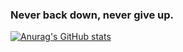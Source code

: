 ### Never back down, never give up.


[![Anurag's GitHub stats](https://github-readme-stats.vercel.app/api?username=okazel&theme=gotham&show_icons=true)](https://github.com/anuraghazra/github-readme-stats)

